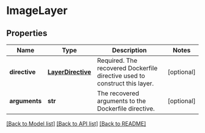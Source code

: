 # ImageLayer

## Properties
Name | Type | Description | Notes
------------ | ------------- | ------------- | -------------
**directive** | [**LayerDirective**](LayerDirective.md) | Required. The recovered Dockerfile directive used to construct this layer. | [optional] 
**arguments** | **str** | The recovered arguments to the Dockerfile directive. | [optional] 

[[Back to Model list]](../README.md#documentation-for-models) [[Back to API list]](../README.md#documentation-for-api-endpoints) [[Back to README]](../README.md)


